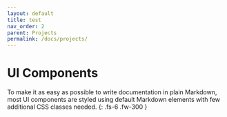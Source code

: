 ```yaml
---
layout: default
title: test
nav_order: 2
parent: Projects
permalink: /docs/projects/
---
```



# UI Components

To make it as easy as possible to write documentation in plain Markdown, most UI components are styled using default Markdown elements with few additional CSS classes needed.
{: .fs-6 .fw-300 }
